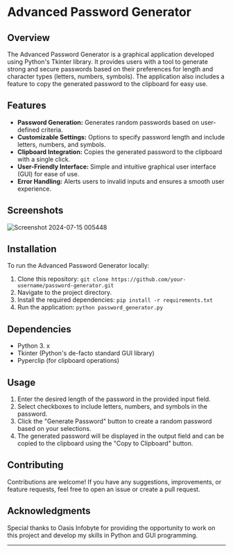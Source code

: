 # Advanced Password Generator

## Overview
The Advanced Password Generator is a graphical application developed using Python's Tkinter library. It provides users with a tool to generate strong and secure passwords based on their preferences for length and character types (letters, numbers, symbols). The application also includes a feature to copy the generated password to the clipboard for easy use.

## Features
- **Password Generation:** Generates random passwords based on user-defined criteria.
- **Customizable Settings:** Options to specify password length and include letters, numbers, and symbols.
- **Clipboard Integration:** Copies the generated password to the clipboard with a single click.
- **User-Friendly Interface:** Simple and intuitive graphical user interface (GUI) for ease of use.
- **Error Handling:** Alerts users to invalid inputs and ensures a smooth user experience.

## Screenshots

![Screenshot 2024-07-15 005448](https://github.com/user-attachments/assets/81d66972-07f9-4d16-a76b-56dae736d6bb)


## Installation
To run the Advanced Password Generator locally:
1. Clone this repository: `git clone https://github.com/your-username/password-generator.git`
2. Navigate to the project directory.
3. Install the required dependencies: `pip install -r requirements.txt`
4. Run the application: `python password_generator.py`

## Dependencies
- Python 3. x
- Tkinter (Python's de-facto standard GUI library)
- Pyperclip (for clipboard operations)

## Usage
1. Enter the desired length of the password in the provided input field.
2. Select checkboxes to include letters, numbers, and symbols in the password.
3. Click the "Generate Password" button to create a random password based on your selections.
4. The generated password will be displayed in the output field and can be copied to the clipboard using the "Copy to Clipboard" button.

## Contributing
Contributions are welcome! If you have any suggestions, improvements, or feature requests, feel free to open an issue or create a pull request.

## Acknowledgments
Special thanks to Oasis Infobyte for providing the opportunity to work on this project and develop my skills in Python and GUI programming.

---
